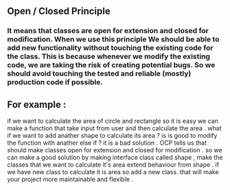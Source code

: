 ## Open / Closed Principle
### It means that classes are open for extension and closed for modification. When we use this principle We should be able to add new functionality without touching the existing code for the class. This is because whenever we modify the existing code, we are taking the risk of creating potential bugs. So we should avoid touching the tested and reliable (mostly) production code if possible.


## For example : 
if we want to calculate the area of circle and rectangle so it is easy we can make a function that take input from user and then calculate the area .
what if we want to add anather shape to calculate its area ? 
is is good to modify the function with anather else if ? 
it is a bad solution .
OCP tells us that should make classes open for extension and closed for modification . 
so we can make a good solution by making interface class called shape , make the classes that we want to calculate it's area extend behaviour from shape .
if we have new class to calculate it is area so add a new class.
that will make your project more maintainable and flexible . 
